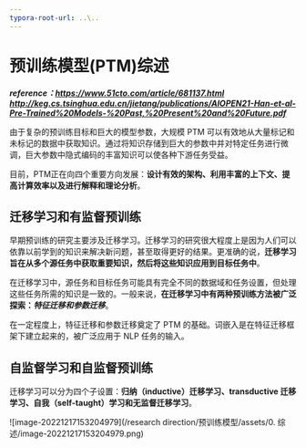 ```yaml
---
typora-root-url: ..\..
---
```


# 预训练模型(PTM)综述

***reference：https://www.51cto.com/article/681137.html         http://keg.cs.tsinghua.edu.cn/jietang/publications/AIOPEN21-Han-et-al-Pre-Trained%20Models-%20Past,%20Present%20and%20Future.pdf***

由于复杂的预训练目标和巨大的模型参数，大规模 PTM 可以有效地从大量标记和未标记的数据中获取知识。通过将知识存储到巨大的参数中并对特定任务进行微调，巨大参数中隐式编码的丰富知识可以使各种下游任务受益。

目前，PTM正在向四个重要方向发展：**设计有效的架构、利用丰富的上下文、提高计算效率以及进行解释和理论分析**。

## 迁移学习和有监督预训练

早期预训练的研究主要涉及迁移学习。迁移学习的研究很大程度上是因为人们可以依靠以前学到的知识来解决新问题，甚至取得更好的结果。更准确的说，**迁移学习旨在从多个源任务中获取重要知识，然后将这些知识应用到目标任务中**。

在迁移学习中，源任务和目标任务可能具有完全不同的数据域和任务设置，但处理这些任务所需的知识是一致的。一般来说，**在迁移学习中有两种预训练方法被广泛探索：*特征迁移和参数迁移***。

在一定程度上，特征迁移和参数迁移奠定了 PTM 的基础。词嵌入是在特征迁移框架下建立起来的，被广泛应用于 NLP 任务的输入。

## **自监督学习和自监督预训练**

迁移学习可以分为四个子设置：**归纳（inductive）迁移学习、transductive 迁移学习、自我（self-taught）学习和无监督迁移学习**。

![image-20221217153204979](/research direction/预训练模型/assets/0. 综述/image-20221217153204979.png)

